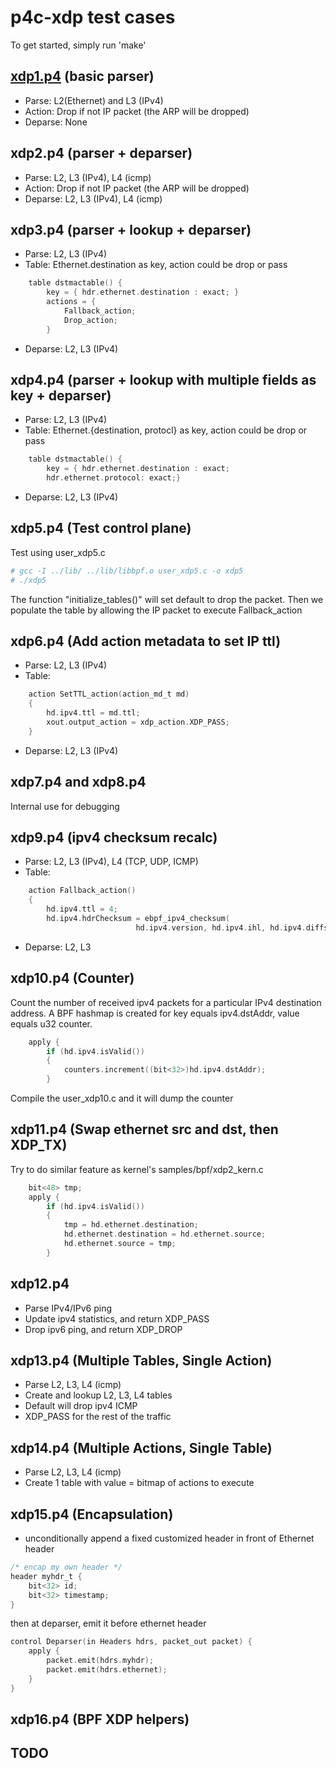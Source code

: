 # p4c-xdp test cases
To get started, simply run 'make'

## [xdp1.p4](https://github.com/williamtu/p4c-xdp/blob/master/tests/xdp1.p4) (basic parser)
- Parse:
  L2(Ethernet) and L3 (IPv4) 
- Action:
  Drop if not IP packet (the ARP will be dropped)
- Deparse:
  None

## xdp2.p4 (parser + deparser)
- Parse:
  L2, L3 (IPv4), L4 (icmp)
- Action:
  Drop if not IP packet (the ARP will be dropped)
- Deparse:
  L2, L3 (IPv4), L4 (icmp)

## xdp3.p4 (parser + lookup + deparser)
- Parse:
  L2, L3 (IPv4)
- Table:
  Ethernet.destination as key, action could be drop or pass
```C
    table dstmactable() {
        key = { hdr.ethernet.destination : exact; }
        actions = { 
            Fallback_action;
            Drop_action;
        }
```
- Deparse:
  L2, L3 (IPv4)

## xdp4.p4 (parser + lookup with multiple fields as key + deparser)
- Parse:
  L2, L3 (IPv4)
- Table:
  Ethernet.{destination, protocl} as key, action could be drop or pass 
```C
    table dstmactable() {
        key = { hdr.ethernet.destination : exact;
		hdr.ethernet.protocol: exact;}
```
- Deparse:
  L2, L3 (IPv4)

## xdp5.p4 (Test control plane)
Test using user\_xdp5.c
```bash
# gcc -I ../lib/ ../lib/libbpf.o user_xdp5.c -o xdp5 
# ./xdp5
```
The function "initialize\_tables()" will set default to drop the packet.
Then we populate the table by allowing the IP packet to execute Fallback\_action

## xdp6.p4 (Add action metadata to set IP ttl)
- Parse:
  L2, L3 (IPv4)
- Table:
```C
    action SetTTL_action(action_md_t md) 
    {   
        hd.ipv4.ttl = md.ttl;
        xout.output_action = xdp_action.XDP_PASS;
    }   
```
- Deparse:
  L2, L3 (IPv4)

## xdp7.p4 and xdp8.p4 
Internal use for debugging

## xdp9.p4 (ipv4 checksum recalc)
- Parse:
  L2, L3 (IPv4), L4 (TCP, UDP, ICMP)
- Table:

```C
    action Fallback_action()
    {   
        hd.ipv4.ttl = 4;
        hd.ipv4.hdrChecksum = ebpf_ipv4_checksum(
                            hd.ipv4.version, hd.ipv4.ihl, hd.ipv4.diffserv,
```
- Deparse:
  L2, L3

## xdp10.p4 (Counter)
Count the number of received ipv4 packets for a particular
IPv4 destination address.  A BPF hashmap is created for key
equals ipv4.dstAddr, value equals u32 counter.
```C
    apply {
        if (hd.ipv4.isValid())
        {
            counters.increment((bit<32>)hd.ipv4.dstAddr);
        }
```
Compile the user\_xdp10.c and it will dump the counter

## xdp11.p4 (Swap ethernet src and dst, then XDP\_TX)
Try to do similar feature as kernel's samples/bpf/xdp2\_kern.c
```C
    bit<48> tmp;
    apply {
        if (hd.ipv4.isValid())
        {
            tmp = hd.ethernet.destination;
            hd.ethernet.destination = hd.ethernet.source;
            hd.ethernet.source = tmp;
        }
```
## xdp12.p4
- Parse IPv4/IPv6 ping
- Update ipv4 statistics, and return XDP\_PASS
- Drop ipv6 ping, and return XDP\_DROP

## xdp13.p4 (Multiple Tables, Single Action)
- Parse L2, L3, L4 (icmp)
- Create and lookup L2, L3, L4 tables
- Default will drop ipv4 ICMP
- XDP\_PASS for the rest of the traffic

## xdp14.p4 (Multiple Actions, Single Table)
- Parse L2, L3, L4 (icmp)
- Create 1 table with value = bitmap of actions to execute

## xdp15.p4 (Encapsulation)
- unconditionally append a fixed customized header in front of Ethernet header
```C
/* encap my own header */
header myhdr_t {
    bit<32> id; 
    bit<32> timestamp;
}
```
then at deparser, emit it before ethernet header
```C
control Deparser(in Headers hdrs, packet_out packet) {
    apply {
        packet.emit(hdrs.myhdr);
        packet.emit(hdrs.ethernet);
    }   
}
```
## xdp16.p4 (BPF XDP helpers)
## TODO

